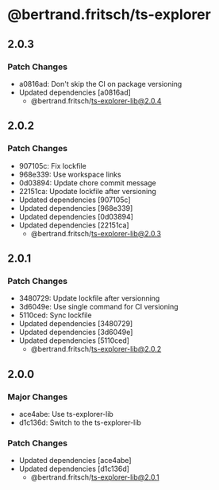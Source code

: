 # @bertrand.fritsch/ts-explorer

## 2.0.3

### Patch Changes

- a0816ad: Don't skip the CI on package versioning
- Updated dependencies [a0816ad]
  - @bertrand.fritsch/ts-explorer-lib@2.0.4

## 2.0.2

### Patch Changes

- 907105c: Fix lockfile
- 968e339: Use workspace links
- 0d03894: Update chore commit message
- 22151ca: Upodate lockfile after versioning
- Updated dependencies [907105c]
- Updated dependencies [968e339]
- Updated dependencies [0d03894]
- Updated dependencies [22151ca]
  - @bertrand.fritsch/ts-explorer-lib@2.0.3

## 2.0.1

### Patch Changes

- 3480729: Update lockfile after versionning
- 3d6049e: Use single command for CI versioning
- 5110ced: Sync lockfile
- Updated dependencies [3480729]
- Updated dependencies [3d6049e]
- Updated dependencies [5110ced]
  - @bertrand.fritsch/ts-explorer-lib@2.0.2

## 2.0.0

### Major Changes

- ace4abe: Use ts-explorer-lib
- d1c136d: Switch to the ts-explorer-lib

### Patch Changes

- Updated dependencies [ace4abe]
- Updated dependencies [d1c136d]
  - @bertrand.fritsch/ts-explorer-lib@2.0.1
